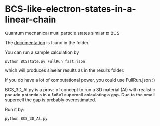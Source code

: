 # BCS-like-electron-states-in-a-linear-chain
Quantum mechanical multi particle states similar to BCS

The [documentation](documentation/BCSwithLinearChain.pdf) is found in the folder.

You can run a sample calculation by
```
python BCSstate.py FullRun_fast.json
```

which will produces simelar results as in the results folder.

If you do have a lot of computational power, you could use FullRun.json :)


BCS_3D_Al.py is a prove of concept to run a 3D material (Al) with realistic pseudo potentials in a 5x5x1 supercell calculating a gap. Due to the small supercell the gap is probably overestimated.

Run it by:
```
python BCS_3D_Al.py
```
